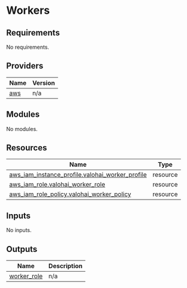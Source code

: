 # Workers

<!-- BEGINNING OF PRE-COMMIT-TERRAFORM DOCS HOOK -->
## Requirements

No requirements.

## Providers

| Name | Version |
|------|---------|
| <a name="provider_aws"></a> [aws](#provider\_aws) | n/a |

## Modules

No modules.

## Resources

| Name | Type |
|------|------|
| [aws_iam_instance_profile.valohai_worker_profile](https://registry.terraform.io/providers/hashicorp/aws/latest/docs/resources/iam_instance_profile) | resource |
| [aws_iam_role.valohai_worker_role](https://registry.terraform.io/providers/hashicorp/aws/latest/docs/resources/iam_role) | resource |
| [aws_iam_role_policy.valohai_worker_policy](https://registry.terraform.io/providers/hashicorp/aws/latest/docs/resources/iam_role_policy) | resource |

## Inputs

No inputs.

## Outputs

| Name | Description |
|------|-------------|
| <a name="output_worker_role"></a> [worker\_role](#output\_worker\_role) | n/a |
<!-- END OF PRE-COMMIT-TERRAFORM DOCS HOOK -->
